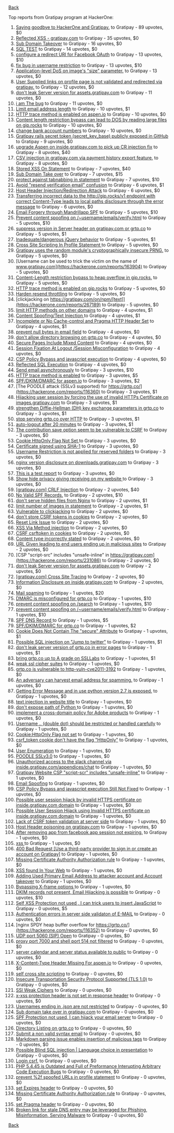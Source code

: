 [Back](../README.md)

Top reports from Gratipay program at HackerOne:

1. [Saying goodbye to HackerOne and Gratipay.](https://hackerone.com/reports/286728) to Gratipay - 89 upvotes, $0
2. [Reflected XSS - gratipay.com](https://hackerone.com/reports/262852) to Gratipay - 35 upvotes, $0
3. [Sub Domain Takeover](https://hackerone.com/reports/221133) to Gratipay - 16 upvotes, $0
4. [SQL TEST](https://hackerone.com/reports/248037) to Gratipay - 14 upvotes, $0
5. [configure a redirect URI for Facebook OAuth](https://hackerone.com/reports/140432) to Gratipay - 13 upvotes, $10
6. [fix bug in username restriction](https://hackerone.com/reports/128121) to Gratipay - 13 upvotes, $10
7. [Application-level DoS on image's "size" parameter.](https://hackerone.com/reports/247700) to Gratipay - 13 upvotes, $0
8. [User Supplied links on profile page is not validated and redirected via gratipay.](https://hackerone.com/reports/151831) to Gratipay - 12 upvotes, $0
9. [don't leak Server version for assets.gratipay.com](https://hackerone.com/reports/149710) to Gratipay - 11 upvotes, $0
10. [i am The bug](https://hackerone.com/reports/284807) to Gratipay - 11 upvotes, $0
11. [Limit email address length](https://hackerone.com/reports/127995) to Gratipay - 10 upvotes, $1
12. [HTTP trace method is enabled on aspen.io](https://hackerone.com/reports/203409) to Gratipay - 10 upvotes, $0
13. [Content length restriction bypass can lead to DOS by reading large files on gip.rocks](https://hackerone.com/reports/203388) to Gratipay - 10 upvotes, $0
14. [change bank account numbers](https://hackerone.com/reports/90805) to Gratipay - 10 upvotes, $0
15. [Gratipay rails secret token (secret_key_base) publicly exposed in GitHub](https://hackerone.com/reports/262620) to Gratipay - 9 upvotes, $0
16. [upgrade Aspen on inside.gratipay.com to pick up CR injection fix](https://hackerone.com/reports/143139) to Gratipay - 8 upvotes, $40
17. [CSV injection in gratipay.com via payment history export feature.](https://hackerone.com/reports/219323) to Gratipay - 8 upvotes, $0
18. [Stored XSS On Statement](https://hackerone.com/reports/84740) to Gratipay - 7 upvotes, $40
19. [Sub Domain Take over](https://hackerone.com/reports/111078) to Gratipay - 7 upvotes, $15
20. [protect against tabnabbing in statement](https://hackerone.com/reports/109161) to Gratipay - 7 upvotes, $10
21. [Avoid "resend verification email" confusion](https://hackerone.com/reports/156542) to Gratipay - 6 upvotes, $1
22. [Host Header Injection/Redirection Attack](https://hackerone.com/reports/157465) to Gratipay - 6 upvotes, $0
23. [Transferring incorrect data to the http://gip.rocks/v1 endpoint with correct Content-Type leads to local paths disclosure through the error message](https://hackerone.com/reports/219601) to Gratipay - 6 upvotes, $0
24. [Email Forgery through Mandrillapp SPF](https://hackerone.com/reports/117097) to Gratipay - 5 upvotes, $10
25. [Prevent content spoofing on /~username/emails/verify.html](https://hackerone.com/reports/117187) to Gratipay - 5 upvotes, $10
26. [suppress version in Server header on gratipay.com or grtp.co](https://hackerone.com/reports/123742) to Gratipay - 5 upvotes, $1
27. [Inadequate/dangerous jQuery behavior](https://hackerone.com/reports/211149) to Gratipay - 5 upvotes, $1
28. [Cross Site Scripting In Profile Statement ](https://hackerone.com/reports/162120) to Gratipay - 5 upvotes, $0
29. [Gratipay uses the random module's cryptographically insecure PRNG.](https://hackerone.com/reports/190373) to Gratipay - 5 upvotes, $0
30. [Username can be used to trick the victim on the name of www.gratipay.com](https://hackerone.com/reports/163904) to Gratipay - 5 upvotes, $0
31. [Content-Length restriction bypass to heap overflow in gip.rocks.](https://hackerone.com/reports/214449) to Gratipay - 5 upvotes, $0
32. [HTTP trace method is enabled on gip.rocks](https://hackerone.com/reports/203384) to Gratipay - 5 upvotes, $0
33. [Harden resend throttling](https://hackerone.com/reports/108645) to Gratipay - 5 upvotes, $0
34. [clickjacking on https://gratipay.com/on/npm/[text]](https://hackerone.com/reports/267189) to Gratipay - 5 upvotes, $0
35. [limit HTTP methods on other domains](https://hackerone.com/reports/117142) to Gratipay - 4 upvotes, $1
36. [Content Spoofing/Text Injection ](https://hackerone.com/reports/154921) to Gratipay - 4 upvotes, $1
37. [Incomplete or No Cache-control and Pragma HTTP Header Set](https://hackerone.com/reports/185833) to Gratipay - 4 upvotes, $1
38. [prevent null bytes in email field](https://hackerone.com/reports/150917) to Gratipay - 4 upvotes, $0
39. [don't allow directory browsing on grtp.co](https://hackerone.com/reports/151295) to Gratipay - 4 upvotes, $0
40. [Secure Pages Include Mixed Content](https://hackerone.com/reports/185835) to Gratipay - 4 upvotes, $0
41. [Session Fixation At Logout /Session Misconfiguration](https://hackerone.com/reports/193556) to Gratipay - 4 upvotes, $0
42. [CSP Policy Bypass and javascript execution](https://hackerone.com/reports/241192) to Gratipay - 4 upvotes, $0
43. [Reflected SQL Execution](https://hackerone.com/reports/284811) to Gratipay - 4 upvotes, $0
44. [Send email asynchronously](https://hackerone.com/reports/128856) to Gratipay - 3 upvotes, $10
45. [HTTP trace method is enabled](https://hackerone.com/reports/109054) to Gratipay - 3 upvotes, $5
46. [SPF/DKIM/DMARC for aspen.io](https://hackerone.com/reports/117159) to Gratipay - 3 upvotes, $2
47. [The POODLE attack (SSLv3 supported) for https://grtp.co/](https://hackerone.com/reports/116360) to Gratipay - 3 upvotes, $1
48. [Hijacking user session by forcing the use of  invalid HTTPs Certificate on images.gratipay.com](https://hackerone.com/reports/124976) to Gratipay - 3 upvotes, $1
49. [strengthen Diffie-Hellman (DH) key exchange parameters in grtp.co](https://hackerone.com/reports/117458) to Gratipay - 3 upvotes, $1
50. [stop serving grtp.co over HTTP](https://hackerone.com/reports/117330) to Gratipay - 3 upvotes, $1
51. [auto-logout after 20 minutes](https://hackerone.com/reports/123897) to Gratipay - 3 upvotes, $1
52. [The contribution save option seem to be vulnerable to CSRF](https://hackerone.com/reports/151827) to Gratipay - 3 upvotes, $0
53. [Cookie HttpOnly Flag Not Set ](https://hackerone.com/reports/190194) to Gratipay - 3 upvotes, $0
54. [Certificate signed using SHA-1](https://hackerone.com/reports/190015) to Gratipay - 3 upvotes, $0
55. [Username Restriction is not applied for reserved folders](https://hackerone.com/reports/163949) to Gratipay - 3 upvotes, $0
56. [nginx version disclosure on downloads.gratipay.com](https://hackerone.com/reports/157507) to Gratipay - 3 upvotes, $0
57. [This is a test report](https://hackerone.com/reports/151165) to Gratipay - 3 upvotes, $0
58. [Show hide privacy giving receiving on my website ](https://hackerone.com/reports/262088) to Gratipay - 3 upvotes, $0
59. [[gratipay.com] CRLF Injection](https://hackerone.com/reports/79552) to Gratipay - 2 upvotes, $40
60. [No Valid SPF Records.](https://hackerone.com/reports/116973) to Gratipay - 2 upvotes, $10
61. [don't serve hidden files from Nginx](https://hackerone.com/reports/120026) to Gratipay - 2 upvotes, $1
62. [limit number of images in statement](https://hackerone.com/reports/117739) to Gratipay - 2 upvotes, $1
63. [Vulnerable to clickjacking](https://hackerone.com/reports/123782) to Gratipay - 2 upvotes, $0
64. [don't store CSRF tokens in cookies](https://hackerone.com/reports/140377) to Gratipay - 2 upvotes, $0
65. [Reset Link Issue](https://hackerone.com/reports/161918) to Gratipay - 2 upvotes, $0
66. [XSS Via Method injection](https://hackerone.com/reports/161621) to Gratipay - 2 upvotes, $0
67. [CSRF csrftoken in cookies](https://hackerone.com/reports/174228) to Gratipay - 2 upvotes, $0
68. [Content type incorrectly stated](https://hackerone.com/reports/190964) to Gratipay - 2 upvotes, $0
69. [URL Given leading to end users ending up in malicious sites](https://hackerone.com/reports/209821) to Gratipay - 2 upvotes, $0
70. [CSP "script-src" includes "unsafe-inline" in https://gratipay.com](https://hackerone.com/reports/231086) to Gratipay - 2 upvotes, $0
71. [don't leak Server version for assets.gratipay.com](https://hackerone.com/reports/151302) to Gratipay - 2 upvotes, $0
72. [[gratipay.com] Cross Site Tracing](https://hackerone.com/reports/152834) to Gratipay - 2 upvotes, $0
73. [Information Disclosure on inside.gratipay.com](https://hackerone.com/reports/267213) to Gratipay - 2 upvotes, $0
74. [Mail spaming](https://hackerone.com/reports/87531) to Gratipay - 1 upvotes, $20
75. [DMARC is misconfigured for grtp.co](https://hackerone.com/reports/117325) to Gratipay - 1 upvotes, $10
76. [prevent content spoofing on /search](https://hackerone.com/reports/115284) to Gratipay - 1 upvotes, $10
77. [prevent content spoofing on /~username/emails/verify.html](https://hackerone.com/reports/126010) to Gratipay - 1 upvotes, $10
78. [SPF DNS Record ](https://hackerone.com/reports/115275) to Gratipay - 1 upvotes, $5
79. [SPF/DKIM/DMARC for grtp.co](https://hackerone.com/reports/117149) to Gratipay - 1 upvotes, $2
80. [Cookie Does Not Contain The "secure" Attribute](https://hackerone.com/reports/123849) to Gratipay - 1 upvotes, $1
81. [Possible SQL injection on "Jump to twitter"](https://hackerone.com/reports/81701) to Gratipay - 1 upvotes, $1
82. [don't leak server version of grtp.co in error pages](https://hackerone.com/reports/136720) to Gratipay - 1 upvotes, $1
83. [bring grtp.co up to A grade on SSLLabs](https://hackerone.com/reports/131065) to Gratipay - 1 upvotes, $1
84. [weak ssl cipher suites](https://hackerone.com/reports/76303) to Gratipay - 1 upvotes, $0
85. [grtp.co is vulnerable to http-vuln-cve2011-3192](https://hackerone.com/reports/112687) to Gratipay - 1 upvotes, $0
86. [An adversary can harvest email address for spamming.](https://hackerone.com/reports/128035) to Gratipay - 1 upvotes, $0
87. [Getting Error Message and in use python version 2.7 is exposed.](https://hackerone.com/reports/128041) to Gratipay - 1 upvotes, $0
88. [text injection in website title](https://hackerone.com/reports/128764) to Gratipay - 1 upvotes, $0
89. [don't expose path of Python ](https://hackerone.com/reports/138659) to Gratipay - 1 upvotes, $0
90. [implement a cross-domain policy for Adobe products](https://hackerone.com/reports/90778) to Gratipay - 1 upvotes, $0
91. [Username .. (double dot) should be restricted or handled carefully](https://hackerone.com/reports/152477) to Gratipay - 1 upvotes, $0
92. [Cookie:HttpOnly Flag not set](https://hackerone.com/reports/157563) to Gratipay - 1 upvotes, $0
93. [csrf_token cookie don't have the flag "HttpOnly"](https://hackerone.com/reports/123900) to Gratipay - 1 upvotes, $0
94. [User Enumeration](https://hackerone.com/reports/192986) to Gratipay - 1 upvotes, $0
95. [POODLE SSLv3.0](https://hackerone.com/reports/219499) to Gratipay - 1 upvotes, $0
96. [Unauthorized access to the slack channel via inside.gratipay.com/appendices/chat](https://hackerone.com/reports/226648) to Gratipay - 1 upvotes, $0
97. [Gratipay Website CSP "script-scr" includes "unsafe-inline"](https://hackerone.com/reports/231510) to Gratipay - 1 upvotes, $0
98. [Email Spoofing](https://hackerone.com/reports/240987) to Gratipay - 1 upvotes, $0
99. [CSP Policy Bypass and javascript execution Still Not Fixed](https://hackerone.com/reports/241341) to Gratipay - 1 upvotes, $0
100. [Possible user session hijack by invalid HTTPS certificate on inside.gratipay.com domain](https://hackerone.com/reports/241892) to Gratipay - 1 upvotes, $0
101. [Possible User Session Hijack using Invalid HTTPS certificate on inside.gratipay.com domain](https://hackerone.com/reports/242622) to Gratipay - 1 upvotes, $0
102. [Lack of CSRF token validation at server side](https://hackerone.com/reports/163815) to Gratipay - 1 upvotes, $0
103. [Host Header poisoning on gratipay.com](https://hackerone.com/reports/158482) to Gratipay - 1 upvotes, $0
104. [After removing app from facebook app session not expiring.](https://hackerone.com/reports/129209) to Gratipay - 1 upvotes, $0
105. [xss ](https://hackerone.com/reports/262005) to Gratipay - 1 upvotes, $0
106. [400 Bad Request [Use a third-party provider to sign in or create an account on Gratipay]](https://hackerone.com/reports/267212) to Gratipay - 1 upvotes, $0
107. [Missing Certificate Authority Authorization rule](https://hackerone.com/reports/261706) to Gratipay - 1 upvotes, $0
108. [XSS found In Your Web](https://hackerone.com/reports/164922) to Gratipay - 1 upvotes, $0
109. [Adding Used Primary Email Address to attacker account and Account takeover](https://hackerone.com/reports/273647) to Gratipay - 1 upvotes, $0
110. [Bypassing X-frame options ](https://hackerone.com/reports/283951) to Gratipay - 1 upvotes, $0
111. [DKIM records not present, Email Hijacking is possible](https://hackerone.com/reports/84287) to Gratipay - 0 upvotes, $10
112. [Self XSS Protection not used , I can trick users to insert JavaScript](https://hackerone.com/reports/76307) to Gratipay - 0 upvotes, $5
113. [Authentication errors in server side validaton of E-MAIL](https://hackerone.com/reports/80883) to Gratipay - 0 upvotes, $0
114. [nginx SPDY heap buffer overflow for https://grtp.co/](https://hackerone.com/reports/116352) to Gratipay - 0 upvotes, $0
115. [UDP port 5060 (SIP) Open](https://hackerone.com/reports/116774) to Gratipay - 0 upvotes, $0
116. [proxy port 7000 and shell port 514 not filtered](https://hackerone.com/reports/116618) to Gratipay - 0 upvotes, $0
117. [server calendar and server status available to public](https://hackerone.com/reports/116621) to Gratipay - 0 upvotes, $0
118. [X-Content-Type Header Missing For aspen.io](https://hackerone.com/reports/118033) to Gratipay - 0 upvotes, $0
119. [self cross site scripting](https://hackerone.com/reports/245762) to Gratipay - 0 upvotes, $0
120. [Insecure Transportation Security Protocol Supported (TLS 1.0)](https://hackerone.com/reports/163812) to Gratipay - 0 upvotes, $0
121. [SSl Weak Ciphers](https://hackerone.com/reports/244070) to Gratipay - 0 upvotes, $0
122. [x-xss protection header is not set in response header](https://hackerone.com/reports/162336) to Gratipay - 0 upvotes, $0
123. [Usernames ending in .json are not restricted](https://hackerone.com/reports/161935) to Gratipay - 0 upvotes, $0
124. [Sub domain take over in gratipay.com](https://hackerone.com/reports/257331) to Gratipay - 0 upvotes, $0
125. [SPF Protection not used, I can hijack your email server](https://hackerone.com/reports/93157) to Gratipay - 0 upvotes, $0
126. [Directory Listing on grtp.co](https://hackerone.com/reports/109116) to Gratipay - 0 upvotes, $0
127. [Submit a non valid syntax email](https://hackerone.com/reports/131053) to Gratipay - 0 upvotes, $0
128. [Markdown parsing issue enables insertion of malicious tags](https://hackerone.com/reports/116512) to Gratipay - 0 upvotes, $0
129. [Possible Blind SQL injection | Language choice in presentation](https://hackerone.com/reports/131047) to Gratipay - 0 upvotes, $0
130. [Login csrf.](https://hackerone.com/reports/117195) to Gratipay - 0 upvotes, $0
131. [PHP 5.4.45 is Outdated and Full of Preformance Interupting Arbitrary Code Execution Bugs](https://hackerone.com/reports/131452) to Gratipay - 0 upvotes, $0
132. [prevent %2f spoofed URLs in profile statement](https://hackerone.com/reports/128910) to Gratipay - 0 upvotes, $0
133. [set Expires header](https://hackerone.com/reports/145207) to Gratipay - 0 upvotes, $0
134. [Missing Certificate Authority Authorization rule](https://hackerone.com/reports/260928) to Gratipay - 0 upvotes, $0
135. [set Pragma header](https://hackerone.com/reports/145206) to Gratipay - 0 upvotes, $0
136. [Broken link for stale DNS entry may be leveraged for Phishing, Misinformation, Serving Malware](https://hackerone.com/reports/279351) to Gratipay - 0 upvotes, $0


[Back](../README.md)